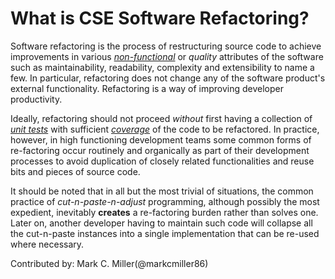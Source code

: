 # What is CSE Software Refactoring?

Software refactoring is the process of restructuring source code to achieve improvements in various
[*non-functional*](https://en.wikipedia.org/wiki/Non-functional_requirement) or *quality* attributes
of the software such as maintainability, readability, complexity and extensibility to name a few. In particular,
refactoring does not change any of the software product's external functionality. Refactoring is a way of improving developer
productivity.

Ideally, refactoring should not proceed *without* first having a collection of
[*unit tests*](https://en.wikipedia.org/wiki/Unit_testing) with sufficient
[*coverage*](https://en.wikipedia.org/wiki/Code_coverage) of the code to be refactored. In practice, however,
in high functioning development teams some common forms of re-factoring occur routinely and organically as part of
their development processes to avoid duplication of closely related functionalities and reuse bits and pieces of
source code.

It should be noted that in all but the most trivial of situations, the common practice of *cut-n-paste-n-adjust*
programming, although possibly the most expedient, inevitably **creates** a re-factoring burden rather than solves one.
Later on, another developer having to maintain such code will collapse all the cut-n-paste instances into a single
implementation that can be re-used where necessary.

Contributed by: Mark C. Miller(@markcmiller86)
